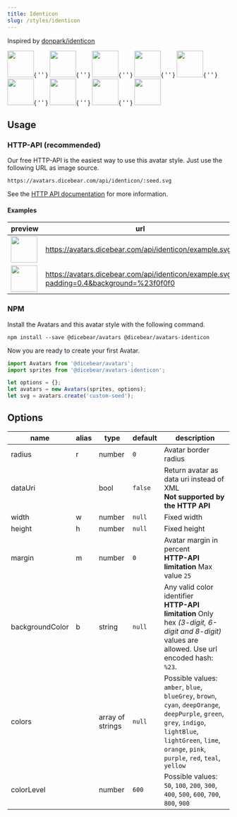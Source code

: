 ```yaml
---
title: Identicon
slug: /styles/identicon
---
```


Inspired by [donpark/identicon](https://github.com/donpark/identicon)

<p>
    <img src="https://avatars.dicebear.com/api/identicon/Sean%20Moore.svg" width="60" />{ ' ' }
    <img src="https://avatars.dicebear.com/api/identicon/Lionel%20Quinn.svg" width="60" />{ ' ' }
    <img src="https://avatars.dicebear.com/api/identicon/Lydia%20Ellis.svg" width="60" />{ ' ' }
    <img src="https://avatars.dicebear.com/api/identicon/Bryan%20Phelps.svg" width="60" />{ ' ' }
    <img src="https://avatars.dicebear.com/api/identicon/Ronald%20Frank.svg" width="60" />{ ' ' }
    <img src="https://avatars.dicebear.com/api/identicon/Annette%20Klein.svg" width="60" />{ ' ' }
    <img src="https://avatars.dicebear.com/api/identicon/Brent%20Hill.svg" width="60" />{ ' ' }
    <img src="https://avatars.dicebear.com/api/identicon/Stanley%20Newman.svg" width="60" />{ ' ' }
    <img src="https://avatars.dicebear.com/api/identicon/Grace%20Singleton.svg" width="60" />
</p>

## Usage

### HTTP-API (recommended)

Our free HTTP-API is the easiest way to use this avatar style. Just use the following URL as image source.

    https://avatars.dicebear.com/api/identicon/:seed.svg

See the [HTTP API documentation](/docs/http-api) for more information.

#### Examples

| preview                                                                                                          | url                                                                                     |
| ---------------------------------------------------------------------------------------------------------------- | --------------------------------------------------------------------------------------- |
| <img src="https://avatars.dicebear.com/api/identicon/example.svg" width="60" />                                  | https://avatars.dicebear.com/api/identicon/example.svg                                  |
| <img src="https://avatars.dicebear.com/api/identicon/example.svg?padding=0.4&background=%23f0f0f0" width="60" /> | https://avatars.dicebear.com/api/identicon/example.svg?padding=0.4&background=%23f0f0f0 |

### NPM

Install the Avatars and this avatar style with the following command.

    npm install --save @dicebear/avatars @dicebear/avatars-identicon

Now you are ready to create your first Avatar.

```js
import Avatars from '@dicebear/avatars';
import sprites from '@dicebear/avatars-identicon';

let options = {};
let avatars = new Avatars(sprites, options);
let svg = avatars.create('custom-seed');
```

## Options

| name            | alias | type             | default | description                                                                                                                                                                                                  |
| --------------- | ----- | ---------------- | ------- | ------------------------------------------------------------------------------------------------------------------------------------------------------------------------------------------------------------ |
| radius          | r     | number           | `0`     | Avatar border radius                                                                                                                                                                                         |
| dataUri         |       | bool             | `false` | Return avatar as data uri instead of XML <br /> **Not supported by the HTTP API**                                                                                                                            |
| width           | w     | number           | `null`  | Fixed width                                                                                                                                                                                                  |
| height          | h     | number           | `null`  | Fixed height                                                                                                                                                                                                 |
| margin          | m     | number           | `0`     | Avatar margin in percent<br /> **HTTP-API limitation** Max value `25`                                                                                                                                        |
| backgroundColor | b     | string           | `null`  | Any valid color identifier<br /> **HTTP-API limitation** Only hex _(3-digit, 6-digit and 8-digit)_ values are allowed. Use url encoded hash: `%23`.                                                          |
| colors          |       | array of strings | `null`  | Possible values: `amber`, `blue`, `blueGrey`, `brown`, `cyan`, `deepOrange`, `deepPurple`, `green`, `grey`, `indigo`, `lightBlue`, `lightGreen`, `lime`, `orange`, `pink`, `purple`, `red`, `teal`, `yellow` |
| colorLevel      |       | number           | `600`   | Possible values: `50`, `100`, `200`, `300`, `400`, `500`, `600`, `700`, `800`, `900`                                                                                                                         |

